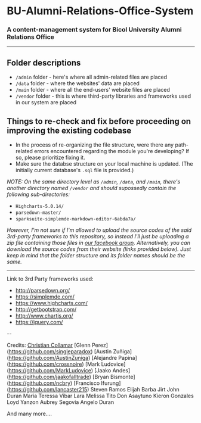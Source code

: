 # BU-Alumni-Relations-Office-System
### A content-management system for Bicol University Alumni Relations Office

---

## Folder descriptions
- `/admin` folder - here's where all admin-related files are placed
- `/data` folder - where the websites' data are placed
- `/main` folder - where all the end-users' website files are placed
- `/vendor` folder - this is where third-party libraries and frameworks used in our system are placed

## Things to re-check and fix before proceeding on improving the existing codebase
- In the process of re-organizing the file structure, were there any path-related errors encountered regarding the module you're developing? If so, please prioritize fixing it.
- Make sure the databse structure on your local machine is updated. (The initially current database's `.sql` file is provided.)

*NOTE: On the same directory level as `/admin`, `/data`, and `/main`, there's another directory named `/vendor` and should supossedly contain the following sub-directories:*
- `Highcharts-5.0.14/`
- `parsedown-master/`
- `sparksuite-simplemde-markdown-editor-6abda7a/`

*However, I'm not sure if I'm allowed to upload the source codes of the said 3rd-party frameworks to this repository, so instead I'll just be uploading a zip file containing those files in [our facebook group](https://www.facebook.com/groups/1398253680265313/1465062910251056/). Alternatively, you can download the source codes from their website (links provided below). Just keep in mind that the folder structure and its folder names should be the same.*

---

Link to 3rd Party frameworks used:
* http://parsedown.org/
* https://simplemde.com/
* https://www.highcharts.com/
* http://getbootstrap.com/
* http://www.chartjs.org/
* https://jquery.com/

--

Credits:
[Christian Collamar](https://github.com/C-Collamar)
[Glenn Perez] (https://github.com/singleparadox)
[Austin Zuñiga] (https://github.com/AustinZuniga)
[Alejandre Papina] (https://github.com/crossnoire)
[Mark Ludovice] (https://github.com/MarkLudovice)
[Jaako Andes] (https://github.com/jaakofalltrade)
[Bryan Bismonte] (https://github.com/ncbry)
[Francisco Ifurung] (https://github.com/lancaster215)
Steven Ramos
Elijah Barba
Jirt John Duran
Maria Teressa Vibar
Lara Melissa Tito
Don Asaytuno
Kieron Gonzales
Loyd Yanzon
Aubrey Segovia
Angelo Duran

And many more....
